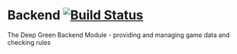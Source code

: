 # Backend [![Build Status](https://travis-ci.com/deep-green/backend.svg?branch=master)](https://travis-ci.com/deep-green/backend)

The Deep Green Backend Module - providing and managing game data and checking rules

